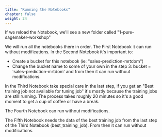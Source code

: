 ```yaml
---
title: "Running the Notebooks"
chapter: false
weight: 24
---
```

If we reload the Notebook, we'll see a new folder called "1-pure-sagemaker-workshop"

We will run all the notebooks there in order.
The First Notebook it can run without modifications.
In the Second Notebook it's important to:

* Create a bucket for this notebook (ie: "sales-prediction-mrtdom")
* Change the bucket name to some of your own in the step 3: bucket = 'sales-prediction-mrtdom' and from then it can run without modifications.

In the Third Notebook take special care in the last step, if you get an "Best training job not available for tuning job" it's mostly because the training jobs are still running. The process takes roughly 20 minutes so it's a good moment to get a cup of coffee or have a break.

The Fourth Notebook can run without modifications.

The Fifth Notebook needs the data of the best training job from the last step of the Third Notebook (best_training_job). From then it can run without modifications.

